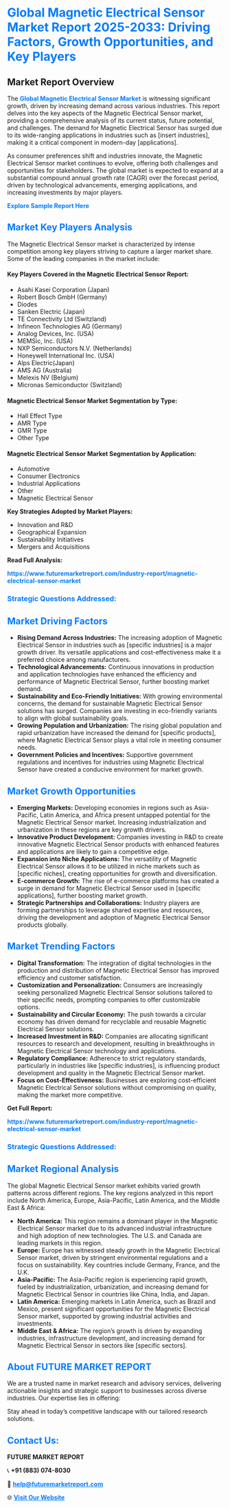 <h1 style="color: #007BFF;">Global Magnetic Electrical Sensor Market Report 2025-2033: Driving Factors, Growth Opportunities, and Key Players</h1>

<section id="overview">
<h2>Market Report Overview</h2>
<p>The <a href="https://www.futuremarketreport.com/industry-report/magnetic-electrical-sensor-market" style="color: #007BFF; text-decoration: none;"><strong>Global Magnetic Electrical Sensor Market</strong></a> is witnessing significant growth, driven by increasing demand across various industries. This report delves into the key aspects of the Magnetic Electrical Sensor market, providing a comprehensive analysis of its current status, future potential, and challenges. The demand for Magnetic Electrical Sensor has surged due to its wide-ranging applications in industries such as [insert industries], making it a critical component in modern-day [applications].</p>
<p>As consumer preferences shift and industries innovate, the Magnetic Electrical Sensor market continues to evolve, offering both challenges and opportunities for stakeholders. The global market is expected to expand at a substantial compound annual growth rate (CAGR) over the forecast period, driven by technological advancements, emerging applications, and increasing investments by major players.</p>
</section>

<section id="overview">
<p><a href="https://www.futuremarketreport.com/request-sample/reportId=111018" style="color: #007BFF; text-decoration: none;"><strong>Explore Sample Report Here</strong></a></p>
</section>

<section id="key-players">
<h2 style="color: #007BFF;">Market Key Players Analysis</h2>
<p>The Magnetic Electrical Sensor market is characterized by intense competition among key players striving to capture a larger market share. Some of the leading companies in the market include:</p>
<h4>Key Players Covered in the Magnetic Electrical Sensor Report:</h4>
<ul><li>Asahi Kasei Corporation (Japan)</li><li>Robert Bosch GmbH (Germany)</li><li>Diodes</li><li>Sanken Electric (Japan)</li><li>TE Connectivity Ltd (Switzland)</li><li>Infineon Technologies AG (Germany)</li><li>Analog Devices, Inc. (USA)</li><li>MEMSic, Inc. (USA)</li><li>NXP Semiconductors N.V. (Netherlands)</li><li>Honeywell International Inc. (USA)</li><li>Alps Electric(Japan)</li><li>AMS AG (Australia)</li><li>Melexis NV (Belgium)</li><li>Micronas Semiconductor (Switzland)</li></ul>
<h4>Magnetic Electrical Sensor Market Segmentation by Type:</h4>
<ul><li>Hall Effect Type</li><li>AMR Type</li><li>GMR Type</li><li>Other Type</li></ul>

<h4>Magnetic Electrical Sensor Market Segmentation by Application:</h4>
<ul><li>Automotive</li><li>Consumer Electronics</li><li>Industrial Applications</li><li>Other</li><li>Magnetic Electrical Sensor</li></ul>
<p><strong>Key Strategies Adopted by Market Players:</strong></p>
<ul>
<li>Innovation and R&D</li>
<li>Geographical Expansion</li>
<li>Sustainability Initiatives</li>
<li>Mergers and Acquisitions</li>
</ul>
</section>

<section>
<p><strong>Read Full Analysis: </strong></p><a href="https://www.futuremarketreport.com/industry-report/magnetic-electrical-sensor-market" style="color: #007BFF; text-decoration: none;"><strong>https://www.futuremarketreport.com/industry-report/magnetic-electrical-sensor-market</strong></a>
<h3 style="color: #007BFF;">Strategic Questions Addressed:</h3>
</section>

<section id="driving-factors">
<h2 style="color: #007BFF;">Market Driving Factors</h2>
<ul>
<li><strong>Rising Demand Across Industries:</strong> The increasing adoption of Magnetic Electrical Sensor in industries such as [specific industries] is a major growth driver. Its versatile applications and cost-effectiveness make it a preferred choice among manufacturers.</li>
<li><strong>Technological Advancements:</strong> Continuous innovations in production and application technologies have enhanced the efficiency and performance of Magnetic Electrical Sensor, further boosting market demand.</li>
<li><strong>Sustainability and Eco-Friendly Initiatives:</strong> With growing environmental concerns, the demand for sustainable Magnetic Electrical Sensor solutions has surged. Companies are investing in eco-friendly variants to align with global sustainability goals.</li>
<li><strong>Growing Population and Urbanization:</strong> The rising global population and rapid urbanization have increased the demand for [specific products], where Magnetic Electrical Sensor plays a vital role in meeting consumer needs.</li>
<li><strong>Government Policies and Incentives:</strong> Supportive government regulations and incentives for industries using Magnetic Electrical Sensor have created a conducive environment for market growth.</li>
</ul>
</section>

<section id="growth-opportunities">
<h2 style="color: #007BFF;">Market Growth Opportunities</h2>
<ul>
<li><strong>Emerging Markets:</strong> Developing economies in regions such as Asia-Pacific, Latin America, and Africa present untapped potential for the Magnetic Electrical Sensor market. Increasing industrialization and urbanization in these regions are key growth drivers.</li>
<li><strong>Innovative Product Development:</strong> Companies investing in R&D to create innovative Magnetic Electrical Sensor products with enhanced features and applications are likely to gain a competitive edge.</li>
<li><strong>Expansion into Niche Applications:</strong> The versatility of Magnetic Electrical Sensor allows it to be utilized in niche markets such as [specific niches], creating opportunities for growth and diversification.</li>
<li><strong>E-commerce Growth:</strong> The rise of e-commerce platforms has created a surge in demand for Magnetic Electrical Sensor used in [specific applications], further boosting market growth.</li>
<li><strong>Strategic Partnerships and Collaborations:</strong> Industry players are forming partnerships to leverage shared expertise and resources, driving the development and adoption of Magnetic Electrical Sensor products globally.</li>
</ul>
</section>

<section id="trending-factors">
<h2 style="color: #007BFF;">Market Trending Factors</h2>
<ul>
<li><strong>Digital Transformation:</strong> The integration of digital technologies in the production and distribution of Magnetic Electrical Sensor has improved efficiency and customer satisfaction.</li>
<li><strong>Customization and Personalization:</strong> Consumers are increasingly seeking personalized Magnetic Electrical Sensor solutions tailored to their specific needs, prompting companies to offer customizable options.</li>
<li><strong>Sustainability and Circular Economy:</strong> The push towards a circular economy has driven demand for recyclable and reusable Magnetic Electrical Sensor solutions.</li>
<li><strong>Increased Investment in R&D:</strong> Companies are allocating significant resources to research and development, resulting in breakthroughs in Magnetic Electrical Sensor technology and applications.</li>
<li><strong>Regulatory Compliance:</strong> Adherence to strict regulatory standards, particularly in industries like [specific industries], is influencing product development and quality in the Magnetic Electrical Sensor market.</li>
<li><strong>Focus on Cost-Effectiveness:</strong> Businesses are exploring cost-efficient Magnetic Electrical Sensor solutions without compromising on quality, making the market more competitive.</li>
</ul>
</section>

<section>
<p><strong>Get Full Report: </strong></p><a href="https://www.futuremarketreport.com/industry-report/magnetic-electrical-sensor-market" style="color: #007BFF; text-decoration: none;"><strong>https://www.futuremarketreport.com/industry-report/magnetic-electrical-sensor-market</strong></a>
<h3 style="color: #007BFF;">Strategic Questions Addressed:</h3>
</section>


<section id="regional-analysis">
<h2 style="color: #007BFF;">Market Regional Analysis</h2>
<p>The global Magnetic Electrical Sensor market exhibits varied growth patterns across different regions. The key regions analyzed in this report include North America, Europe, Asia-Pacific, Latin America, and the Middle East & Africa:</p>
<ul>
<li><strong>North America:</strong> This region remains a dominant player in the Magnetic Electrical Sensor market due to its advanced industrial infrastructure and high adoption of new technologies. The U.S. and Canada are leading markets in this region.</li>
<li><strong>Europe:</strong> Europe has witnessed steady growth in the Magnetic Electrical Sensor market, driven by stringent environmental regulations and a focus on sustainability. Key countries include Germany, France, and the U.K.</li>
<li><strong>Asia-Pacific:</strong> The Asia-Pacific region is experiencing rapid growth, fueled by industrialization, urbanization, and increasing demand for Magnetic Electrical Sensor in countries like China, India, and Japan.</li>
<li><strong>Latin America:</strong> Emerging markets in Latin America, such as Brazil and Mexico, present significant opportunities for the Magnetic Electrical Sensor market, supported by growing industrial activities and investments.</li>
<li><strong>Middle East & Africa:</strong> The region’s growth is driven by expanding industries, infrastructure development, and increasing demand for Magnetic Electrical Sensor in sectors like [specific sectors].</li>
</ul>
</section>

<footer>
<h2 style="color: #007BFF;">About FUTURE MARKET REPORT</h2>
<p>We are a trusted name in market research and advisory services, delivering actionable insights and strategic support to businesses across diverse industries. Our expertise lies in offering:</p>

<p>Stay ahead in today’s competitive landscape with our tailored research solutions.</p>

<h2 style="color: #007BFF;">Contact Us:</h2>
<p><strong>FUTURE MARKET REPORT</strong></p>
<p>📞 <strong>+91 (883) 074-8030</strong></p>
<p>📧 <strong><a href="mailto:help@futuremarketreport.com" style="color: #007BFF;">help@futuremarketreport.com</a></strong></p>
<p>🌐 <strong><a href="https://www.futuremarketreport.com/" style="color: #007BFF;">Visit Our Website</a></strong></p>
</footer>